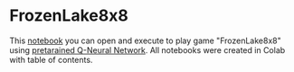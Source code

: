 # FrozenLake8x8

This [notebook](https://github.com/HannaDGit/FrozenLake8x8/blob/main/frozen_lake8_8_AIGym.ipynb)
you can open and execute to play game "FrozenLake8x8" using [pretarained Q-Neural Network](https://github.com/HannaDGit/FrozenLake8x8/blob/main/frozen_lake8x8_QNN_learning_AIGym.ipynb). 
All notebooks were created in Colab with table of contents.
